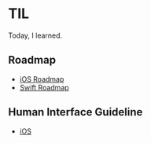 # TIL
Today, I learned.

## Roadmap  
* [iOS Roadmap](https://github.com/seungchann/TIL/blob/main/roadmap/iOS-roadmap.md)  
* [Swift Roadmap](https://github.com/seungchann/TIL/blob/main/roadmap/swift-roadmap.md)  

## Human Interface Guideline  
* [iOS](https://github.com/seungchann/TIL/blob/main/HIG/iOS.md)  
